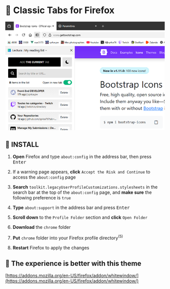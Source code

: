 <h1>🦊 Classic Tabs for Firefox</h1>

![preview](preview/preview.png)

## 💾 INSTALL

1. **Open** Firefox and type `about:config` in the address bar, then press <kbd>Enter</kbd>
2. If a warning page appears, **click** `Accept the Risk and Continue` to access the `about:config` page
3. **Search** `toolkit.legacyUserProfileCustomizations.stylesheets` in the search bar at the top of the `about:config` page, and **make sure** the following preference is `true`

4. **Type** `about:support` in the address bar and press <kbd>Enter</kbd>
5. **Scroll down** to the `Profile Folder` section and **click** `Open Folder`
6. **Download** the `chrome` folder
7. **Put** `chrome` folder into your Firefox profile directory<sup>(5)</sup>
8. **Restart** Firefox to apply the changes


## 🤍 The experience is better with this theme
[https://addons.mozilla.org/en-US/firefox/addon/whitewindow/](https://addons.mozilla.org/en-US/firefox/addon/whitewindow/)